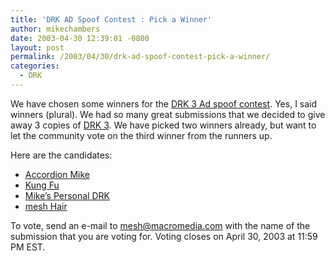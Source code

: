 ```yaml
---
title: 'DRK AD Spoof Contest : Pick a Winner'
author: mikechambers
date: 2003-04-30 12:39:01 -0800
layout: post
permalink: /2003/04/30/drk-ad-spoof-contest-pick-a-winner/
categories:
  - DRK
---
```



We have chosen some winners for the [DRK 3 Ad spoof contest][1]. Yes, I said winners (plural). We had so many great submissions that we decided to give away 3 copies of [DRK 3][2]. We have picked two winners already, but want to let the community vote on the third winner from the runners up. 

Here are the candidates:

*   [Accordion Mike][3]
*   [Kung Fu][4]
*   [Mike&#8217;s Personal DRK][5]
*   [mesh Hair][6]

To vote, send an e-mail to <mesh@macromedia.com> with the name of the submission that you are voting for. Voting closes on April 30, 2003 at 11:59 PM EST.

 [1]: http://www.markme.com/mesh/archives/002293.cfm
 [2]: http://www.macromedia.com/software/drk/productinfo/product_overview/volume3/
 [3]: http://sam.blinex.com/tst/AccordianMike.html
 [4]: http://www.relapsedesign.com/drkspoof/kungfu.jpg
 [5]: http://www.communen.com/mesh/
 [6]: http://www.rendermouse.com/lab/flash/meshhair.html